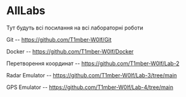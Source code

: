 # AllLabs
Тут будуть всі посилання на всі лабораторні роботи


Git -- https://github.com/T1mber-W0lf/Git

Docker -- https://github.com/T1mber-W0lf/Docker

Перетворення координат -- https://github.com/T1mber-W0lf/Lab-2

Radar Emulator -- https://github.com/T1mber-W0lf/Lab-3/tree/main

GPS Emulator -- https://github.com/T1mber-W0lf/Lab-4/tree/main
